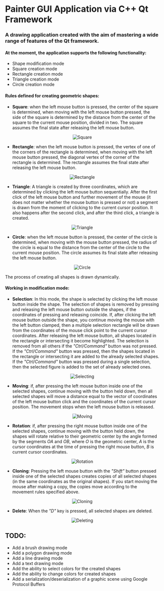 # Painter GUI Application via C++ Qt Framework

### A drawing application created with the aim of mastering a wide range of features of the Qt framework.

#### At the moment, the application supports the following functionality:

- Shape modification mode
- Square creation mode
- Rectangle creation mode
- Triangle creation mode
- Circle creation mode

#### Rules defined for creating geometric shapes:

- **Square**: when the left mouse button is pressed, the center of the square is determined, when moving with the left mouse button pressed, the side of the square is determined by the distance from the center of the square to the current mouse position, divided in two. The square assumes the final state after releasing the left mouse button.

<div align="center">
  <img src="../media/gifs/square.gif" alt="Square">
</div>

- **Rectangle**: when the left mouse button is pressed, the vertex of one of the corners of the rectangle is determined, when moving with the left mouse button pressed, the diagonal vertex of the corner of the rectangle is determined. The rectangle assumes the final state after releasing the left mouse button.

<div align="center">
  <img src="../media/gifs/rectangle.gif" alt="Rectangle">
</div>

- **Triangle**: A triangle is created by three coordinates, which are determined by clicking the left mouse button sequentially. After the first click of the left mouse button and further movement of the mouse (it does not matter whether the mouse button is pressed or not) a segment is drawn from the moment of clicking to the current cursor position. It also happens after the second click, and after the third click, a triangle is created.

<div align="center">
  <img src="../media/gifs/triangle.gif" alt="Triangle">
</div>

- **Circle**: when the left mouse button is pressed, the center of the circle is determined, when moving with the mouse button pressed, the radius of the circle is equal to the distance from the center of the circle to the current mouse position. The circle assumes its final state after releasing the left mouse button.

<div align="center">
  <img src="../media/gifs/circle.gif" alt="Circle">
</div>

The process of creating all shapes is drawn dynamically.

#### Working in modification mode:

- **Selection**: In this mode, the shape is selected by clicking the left mouse button inside the shape. The selection of shapes is removed by pressing and releasing the left mouse button outside the shapes, if the coordinates of pressing and releasing coincide. If, after clicking the left mouse button outside the shape, you continue moving the mouse with the left button clamped, then a multiple selection rectangle will be drawn from the coordinates of the mouse click point to the current cursor coordinates. After releasing the left mouse button, all shapes located in the rectangle or intersecting it become highlighted. The selection is removed from all others if the _"Ctrl/Command"_ button was not pressed. If the _"Ctrl/Command"_ button was pressed, then the shapes located in the rectangle or intersecting it are added to the already selected shapes. If the _"Ctrl/Command"_ button was pressed during a single selection, then the selected figure is added to the set of already selected ones.

<div align="center">
  <img src="../media/gifs/selecting.gif" alt="Selecting">
</div>

- **Moving**: if, after pressing the left mouse button inside one of the selected shapes, continue moving with the button held down, then all selected shapes will move a distance equal to the vector of coordinates of the left mouse button click and the coordinates of the current cursor position. The movement stops when the left mouse button is released.

<div align="center">
  <img src="../media/gifs/moving.gif" alt="Moving">
</div>

- **Rotation**: if, after pressing the right mouse button inside one of the selected shapes, continue moving with the button held down, the shapes will rotate relative to their geometric center by the angle formed by the segments _OA_ and _OB_, where _O_ is the geometric center, _A_ is the cursor coordinates at the time of pressing the right mouse button, _B_ is current cursor coordinates.

<div align="center">
  <img src="../media/gifs/rotation.gif" alt="Rotation">
</div>

- **Cloning**: Pressing the left mouse button with the _"Shift"_ button pressed inside one of the selected shapes creates copies of all selected shapes (in the same coordinates as the original shapes). If you start moving the mouse after making a copy, the copies move according to the movement rules specified above.

<div align="center">
  <img src="../media/gifs/cloning.gif" alt="Cloning">
</div>

- **Delete**: When the _"D"_ key is pressed, all selected shapes are deleted.

<div align="center">
  <img src="../media/gifs/deleting.gif" alt="Deleting">
</div>

## TODO:

- Add a brush drawing mode
- Add a polygon drawing mode
- Add a line drawing mode
- Add a text drawing mode
- Add the ability to select colors for the created shapes
- Add the ability to change colors for created shapes
- Add a serialization/deserialization of a graphic scene using Google Protocol Buffers
